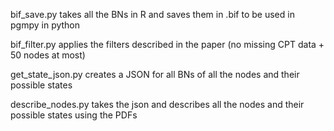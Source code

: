 bif_save.py takes all the BNs in R and saves them in .bif to be used in pgmpy in python

bif_filter.py applies the filters described in the paper (no missing CPT data + 50 nodes at most)

get_state_json.py creates a JSON for all BNs of all the nodes and their possible states

describe_nodes.py takes the json and describes all the nodes and their possible states using the PDFs
